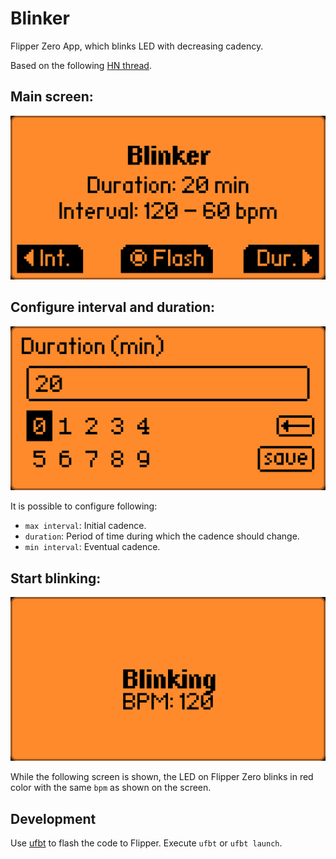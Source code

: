 # Blinker

Flipper Zero App, which blinks LED with decreasing cadency.

Based on the following [HN thread](https://news.ycombinator.com/item?id=38274782).

## Main screen:
![Blinker menu](pictures/blinker_menu.png)

## Configure interval and duration:
![Blinker number menu](pictures/blinker_number_menu.png)

It is possible to configure following:
* `max interval`: Initial cadence.
* `duration`: Period of time during which the cadence should change.
* `min interval`: Eventual cadence.

## Start blinking:
![Start blinking](pictures/blinker_blinking.png)

While the following screen is shown, the LED on Flipper Zero blinks in red color with the same `bpm` as shown on the screen.

## Development
Use [ufbt](https://github.com/flipperdevices/flipperzero-ufbt) to flash the code to Flipper. Execute `ufbt` or `ufbt launch`.